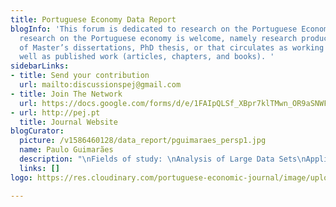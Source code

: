 ```yaml
---
title: Portuguese Economy Data Report
blogInfo: 'This forum is dedicated to research on the Portuguese Economy. All scientific
  research on the Portuguese economy is welcome, namely research produced in the context
  of Master’s dissertations, PhD thesis, or that circulates as working papers, as
  well as published work (articles, chapters, and books). '
sidebarLinks:
- title: Send your contribution
  url: mailto:discussionspej@gmail.com
- title: Join The Network
  url: https://docs.google.com/forms/d/e/1FAIpQLSf_XBpr7klTMwn_OR9aSNWFfmP9m663cqitoLqXwTidfNY9jQ/viewform
- url: http://pej.pt
  title: Journal Website
blogCurator:
  picture: /v1586460128/data_report/pguimaraes_persp1.jpg
  name: Paulo Guimarães
  description: "\nFields of study: \nAnalysis of Large Data Sets\nApplied microeconometrics\n"
  links: []
logo: https://res.cloudinary.com/portuguese-economic-journal/image/upload/v1585913410/research_report/perr_logo_j8egle.svg

---
```

